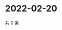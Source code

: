 # 2022-02-20

共 0 条

<!-- BEGIN WEIBO -->
<!-- 最后更新时间 Sun Feb 20 2022 04:12:19 GMT+0800 (China Standard Time) -->

<!-- END WEIBO -->
